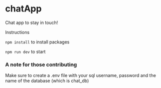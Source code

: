 # chatApp
Chat app to stay in touch!

Instructions 

`npm install` to install packages

`npm run dev` to start  

### A note for those contributing 

Make sure to create a .env file with your sql username, password and the name of the database (which is chat_db)

